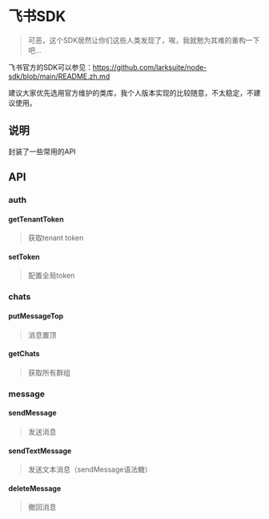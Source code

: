 # 飞书SDK

> 可恶，这个SDK居然让你们这些人类发现了，唉，我就勉为其难的重构一下吧...

飞书官方的SDK可以参见：https://github.com/larksuite/node-sdk/blob/main/README.zh.md

建议大家优先选用官方维护的类库，我个人版本实现的比较随意，不太稳定，不建议使用。

## 说明
封装了一些常用的API


## API

### auth
#### getTenantToken
> 获取tenant token

#### setToken
> 配置全局token

### chats
#### putMessageTop
> 消息置顶
#### getChats
> 获取所有群组

### message
#### sendMessage
> 发送消息
#### sendTextMessage
> 发送文本消息（sendMessage语法糖）
#### deleteMessage
> 撤回消息